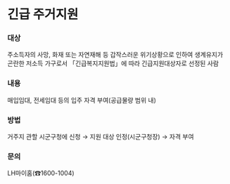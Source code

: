 # 긴급 주거지원

### 대상
주소득자의 사망, 화재 또는 자연재해 등 갑작스러운 위기상황으로 인하여 생계유지가 곤란한 저소득 가구로서 「긴급복지지원법」에 따라 긴급지원대상자로 선정된 사람

### 내용
매입임대, 전세임대 등의 입주 자격 부여(공급물량 범위 내)

### 방법
거주지 관할 시군구청에 신청 → 지원 대상 인정(시군구청장) → 자격 부여

### 문의
LH마이홈(☎1600-1004)
